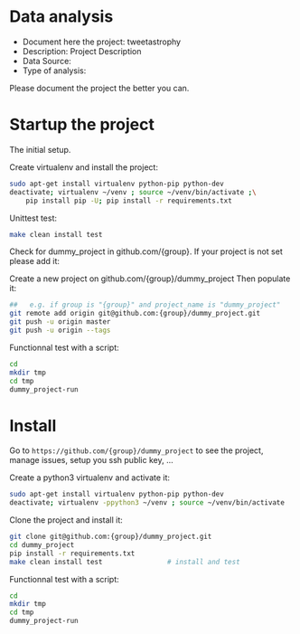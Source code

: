 # Data analysis
- Document here the project: tweetastrophy
- Description: Project Description
- Data Source:
- Type of analysis:

Please document the project the better you can.

# Startup the project

The initial setup.

Create virtualenv and install the project:
```bash
sudo apt-get install virtualenv python-pip python-dev
deactivate; virtualenv ~/venv ; source ~/venv/bin/activate ;\
    pip install pip -U; pip install -r requirements.txt
```

Unittest test:
```bash
make clean install test
```

Check for dummy_project in github.com/{group}. If your project is not set please add it:

Create a new project on github.com/{group}/dummy_project
Then populate it:

```bash
##   e.g. if group is "{group}" and project_name is "dummy_project"
git remote add origin git@github.com:{group}/dummy_project.git
git push -u origin master
git push -u origin --tags
```

Functionnal test with a script:

```bash
cd
mkdir tmp
cd tmp
dummy_project-run
```

# Install

Go to `https://github.com/{group}/dummy_project` to see the project, manage issues,
setup you ssh public key, ...

Create a python3 virtualenv and activate it:

```bash
sudo apt-get install virtualenv python-pip python-dev
deactivate; virtualenv -ppython3 ~/venv ; source ~/venv/bin/activate
```

Clone the project and install it:

```bash
git clone git@github.com:{group}/dummy_project.git
cd dummy_project
pip install -r requirements.txt
make clean install test                # install and test
```
Functionnal test with a script:

```bash
cd
mkdir tmp
cd tmp
dummy_project-run
```
